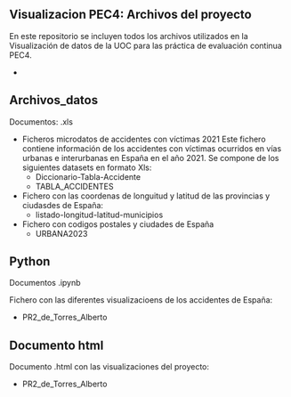 ## Visualizacion PEC4: Archivos del proyecto
En este repositorio se incluyen todos los archivos utilizados en la Visualización de datos de la UOC para las práctica de evaluación continua PEC4.

* 

## Archivos_datos
Documentos: .xls

* Ficheros microdatos de accidentes con víctimas 2021
  Este fichero contiene información de los accidentes con víctimas ocurridos en vías urbanas e interurbanas en España en el año 2021. Se compone de los siguientes datasets en formato Xls:
    * Diccionario-Tabla-Accidente
    * TABLA_ACCIDENTES
* Fichero con las coordenas de longuitud y latitud de las provincias y ciudasdes de España:
    * listado-longitud-latitud-municipios
*  Fichero con codigos postales y ciudades de España
    * URBANA2023
      
## Python
Documentos .ipynb

Fichero con las diferentes visualizacioens de los accidentes de España:

* PR2_de_Torres_Alberto

## Documento html
Documento .html con las visualizaciones del proyecto:
* PR2_de_Torres_Alberto
